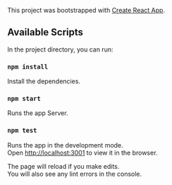 This project was bootstrapped with [Create React App](https://github.com/facebook/create-react-app).

## Available Scripts

In the project directory, you can run:

### `npm install`
Install the dependencies.<br />

### `npm start`
Runs the app Server.<br />


### `npm test`

Runs the app in the development mode.<br />
Open [http://localhost:3001](http://localhost:3001) to view it in the browser.

The page will reload if you make edits.<br />
You will also see any lint errors in the console.